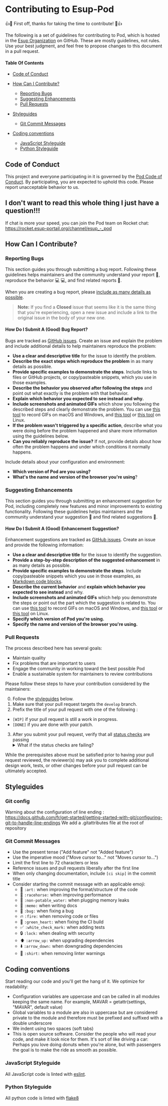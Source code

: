 # Contributing to Esup-Pod

:+1::tada: First off, thanks for taking the time to contribute! :tada::+1:

The following is a set of guidelines for contributing to Pod, which is hosted in the [Esup Organization](https://github.com/EsupPortail) on GitHub.
These are mostly guidelines, not rules. Use your best judgment, and feel free to propose changes to this document in a pull request.

#### Table Of Contents

* [Code of Conduct](#code-of-conduct)

* [How Can I Contribute?](#how-can-i-contribute)
  * [Reporting Bugs](#reporting-bugs)
  * [Suggesting Enhancements](#suggesting-enhancements)
  * [Pull Requests](#pull-requests)

* [Styleguides](#styleguides)
  * [Git Commit Messages](#git-commit-messages)

* [Coding conventions](#coding-conventions)
  * [JavaScript Styleguide](#javascript-styleguide)
  * [Python Styleguide](#python-styleguide)


## Code of Conduct

This project and everyone participating in it is governed by the [Pod Code of Conduct](CODE_OF_CONDUCT.md).
By participating, you are expected to uphold this code. Please report unacceptable behavior to us.

## I don't want to read this whole thing I just have a question!!!

If chat is more your speed, you can join the Pod team on Rocket chat: https://rocket.esup-portail.org/channel/esup_-_pod



## How Can I Contribute?

### Reporting Bugs

This section guides you through submitting a bug report.
Following these guidelines helps maintainers and the community understand your report :pencil:, reproduce the behavior :computer: :computer:,
and find related reports :mag_right:.

When you are creating a bug report, please [include as many details as possible](#how-do-i-submit-a-good-bug-report).

> **Note:** If you find a **Closed** issue that seems like it is the same thing that you're experiencing, open a new issue and include a link to the original issue in the body of your new one.


#### How Do I Submit A (Good) Bug Report?

Bugs are tracked as [GitHub issues](https://guides.github.com/features/issues/).
Create an issue and explain the problem and include additional details to help maintainers reproduce the problem:

* **Use a clear and descriptive title** for the issue to identify the problem.
* **Describe the exact steps which reproduce the problem** in as many details as possible.
* **Provide specific examples to demonstrate the steps**. Include links to files or GitHub projects, or copy/pasteable snippets, which you use in those examples.
* **Describe the behavior you observed after following the steps** and point out what exactly is the problem with that behavior.
* **Explain which behavior you expected to see instead and why.**
* **Include screenshots and animated GIFs** which show you following the described steps and clearly demonstrate the problem. You can use [this tool](https://www.cockos.com/licecap/) to record GIFs on macOS and Windows, and [this tool](https://github.com/colinkeenan/silentcast) or [this tool](https://github.com/GNOME/byzanz) on Linux.
* **If the problem wasn't triggered by a specific action**, describe what you were doing before the problem happened and share more information using the guidelines below.
* **Can you reliably reproduce the issue?** If not, provide details about how often the problem happens and under which conditions it normally happens.

Include details about your configuration and environment:

* **Which version of Pod are you using?**
* **What's the name and version of the browser you're using**?


### Suggesting Enhancements

This section guides you through submitting an enhancement suggestion for Pod, including completely new features and minor improvements to existing functionality. Following these guidelines helps maintainers and the community understand your suggestion :pencil: and find related suggestions :mag_right:.


#### How Do I Submit A (Good) Enhancement Suggestion?

Enhancement suggestions are tracked as [GitHub issues](https://guides.github.com/features/issues/). Create an issue and provide the following information:

* **Use a clear and descriptive title** for the issue to identify the suggestion.
* **Provide a step-by-step description of the suggested enhancement** in as many details as possible.
* **Provide specific examples to demonstrate the steps**. Include copy/pasteable snippets which you use in those examples, as [Markdown code blocks](https://help.github.com/articles/markdown-basics/#multiple-lines).
* **Describe the current behavior** and **explain which behavior you expected to see instead** and why.
* **Include screenshots and animated GIFs** which help you demonstrate the steps or point out the part which the suggestion is related to. You can use [this tool](https://www.cockos.com/licecap/) to record GIFs on macOS and Windows, and [this tool](https://github.com/colinkeenan/silentcast) or [this tool](https://github.com/GNOME/byzanz) on Linux.
* **Specify which version of Pod you're using.**
* **Specify the name and version of the browser you're using.**


### Pull Requests

The process described here has several goals:

- Maintain quality
- Fix problems that are important to users
- Engage the community in working toward the best possible Pod
- Enable a sustainable system for maintainers to review contributions

Please follow these steps to have your contribution considered by the maintainers:

0. Follow the [styleguides](#styleguides) below.
1. Make sure that your pull request targets the `develop` branch.
2. Prefix the title of your pull request with one of the following :
  * `[WIP]` if your pull request is still a work in progress.
  * `[DONE]` if you are done with your patch.
3. After you submit your pull request, verify that all [status checks](https://help.github.com/articles/about-status-checks/) are passing <details><summary>What if the status checks are failing?</summary>If a status check is failing, and you believe that the failure is unrelated to your change, please leave a comment on the pull request explaining why you believe the failure is unrelated. A maintainer will re-run the status check for you. If we conclude that the failure was a false positive, then we will open an issue to track that problem with our status check suite.</details>

While the prerequisites above must be satisfied prior to having your pull request reviewed, the reviewer(s) may ask you to complete additional design work, tests, or other changes before your pull request can be ultimately accepted.

## Styleguides

### Git config

Warning about the configuration of line ending : https://docs.github.com/fr/get-started/getting-started-with-git/configuring-git-to-handle-line-endings
We add a .gitattributes file at the root of repository

### Git Commit Messages

* Use the present tense ("Add feature" not "Added feature")
* Use the imperative mood ("Move cursor to…" not "Moves cursor to…")
* Limit the first line to 72 characters or less
* Reference issues and pull requests liberally after the first line
* When only changing documentation, include `[ci skip]` in the commit title
* Consider starting the commit message with an applicable emoji:
    * :art: `:art:` when improving the format/structure of the code
    * :racehorse: `:racehorse:` when improving performance
    * :non-potable_water: `:non-potable_water:` when plugging memory leaks
    * :memo: `:memo:` when writing docs
    * :bug: `:bug:` when fixing a bug
    * :fire: `:fire:` when removing code or files
    * :green_heart: `:green_heart:` when fixing the CI build
    * :white_check_mark: `:white_check_mark:` when adding tests
    * :lock: `:lock:` when dealing with security
    * :arrow_up: `:arrow_up:` when upgrading dependencies
    * :arrow_down: `:arrow_down:` when downgrading dependencies
    * :shirt: `:shirt:` when removing linter warnings


## Coding conventions

Start reading our code and you'll get the hang of it. We optimize for readability:

  * Configuration variables are uppercase and can be called in all modules keeping the same name. For example, MAVAR = getattr(settings, "MAVAR", default value)
  * Global variables to a module are also in uppercase but are considered private to the module and therefore must be prefixed and suffixed with a double underscore
  * We indent using two spaces (soft tabs)
  * This is open source software. Consider the people who will read your code, and make it look nice for them. It's sort of like driving a car: Perhaps you love doing donuts when you're alone, but with passengers the goal is to make the ride as smooth as possible.

### JavaScript Styleguide

All JavaScript code is linted with [eslint](https://eslint.org/).

### Python Styleguide

All python code is linted with [flake8](https://flake8.pycqa.org/en/latest/)

